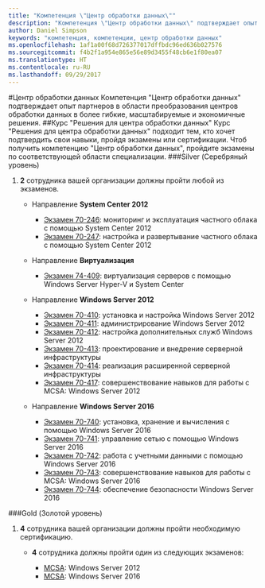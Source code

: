 ```yaml
---
title: "Компетенция \"Центр обработки данных\""
description: "Компетенция \"Центр обработки данных\" подтверждает опыт партнеров в области преобразования центров обработки данных в более гибкие, масштабируемые и экономичные решения."
author: Daniel Simpson
keywords: "компетенция, компетенции, центр обработки данных"
ms.openlocfilehash: 1af1a00f68d726377017dffbdc96ed636b027576
ms.sourcegitcommit: f4b2f1a954e865e56e89d3455f48cb6e1f80ea07
ms.translationtype: HT
ms.contentlocale: ru-RU
ms.lasthandoff: 09/29/2017
---
```

#<a name="datacenter"></a>Центр обработки данных
Компетенция "Центр обработки данных" подтверждает опыт партнеров в области преобразования центров обработки данных в более гибкие, масштабируемые и экономичные решения.
##<a name="datacenter-solutions-option"></a>Курс "Решения для центра обработки данных"
Курс "Решения для центра обработки данных" подходит тем, кто хочет подтвердить свои навыки, пройдя экзамены или сертификации. Чтоб получить компетенцию "Центр обработки данных", пройдите экзамены по соответствующей области специализации.
###<a name="silver"></a>Silver (Серебряный уровень)
1. **2** сотрудника вашей организации должны пройти любой из экзаменов.

    - Направление **System Center 2012**

        - [Экзамен 70-246](https://www.microsoft.com/en-us/learning/exam-70-246.aspx): мониторинг и эксплуатация частного облака с помощью System Center 2012
        - [Экзамен 70-247](https://www.microsoft.com/en-us/learning/exam-70-247.aspx): настройка и развертывание частного облака с помощью System Center 2012

    - Направление **Виртуализация**

        - [Экзамен 74-409](https://www.microsoft.com/en-us/learning/exam-74-409.aspx): виртуализация серверов с помощью Windows Server Hyper-V и System Center

    - Направление **Windows Server 2012**

        - [Экзамен 70-410](https://www.microsoft.com/en-us/learning/exam-70-410.aspx): установка и настройка Windows Server 2012
        - [Экзамен 70-411](https://www.microsoft.com/en-us/learning/exam-70-411.aspx): администрирование Windows Server 2012
        - [Экзамен 70-412](https://www.microsoft.com/en-us/learning/exam-70-412.aspx): настройка дополнительных служб Windows Server 2012
        - [Экзамен 70-413](https://www.microsoft.com/en-us/learning/exam-70-413.aspx): проектирование и внедрение серверной инфраструктуры
        - [Экзамен 70-414](https://www.microsoft.com/en-us/learning/exam-70-414.aspx): реализация расширенной серверной инфраструктуры
        - [Экзамен 70-417](https://www.microsoft.com/en-us/learning/exam-70-417.aspx): совершенствование навыков для работы с MCSA: Windows Server 2012

    - Направление **Windows Server 2016**
        - [Экзамен 70-740](https://www.microsoft.com/en-us/learning/exam-70-740.aspx): установка, хранение и вычисления с помощью Windows Server 2016
        - [Экзамен 70-741](https://www.microsoft.com/en-us/learning/exam-70-741.aspx): управление сетью с помощью Windows Server 2016
        - [Экзамен 70-742](https://www.microsoft.com/en-us/learning/exam-70-742.aspx): работа с учетными данными с помощью Windows Server 2016
        - [Экзамен 70-743](https://www.microsoft.com/en-us/learning/exam-70-743.aspx): совершенствование навыков для работы с MCSA: Windows Server 2016
        - [Экзамен 70-744](https://www.microsoft.com/en-us/learning/exam-70-744.aspx): обеспечение безопасности Windows Server 2016

###<a name="gold"></a>Gold (Золотой уровень)
1. **4** сотрудника вашей организации должны пройти необходимую сертификацию.

    - **4** сотрудника должны пройти один из следующих экзаменов:

        - [MCSA](https://www.microsoft.com/en-us/learning/mcsa-windows-server-certification.aspx): Windows Server 2012
        - [MCSA](https://www.microsoft.com/en-us/learning/mcsa-windows-server-2016-certification.aspx): Windows Server 2016

